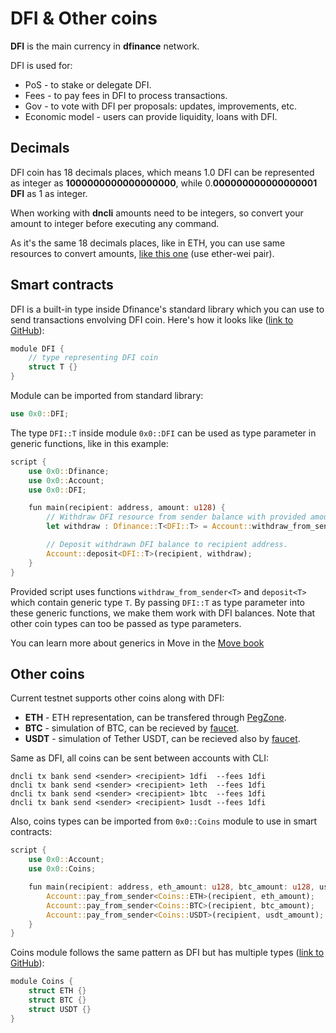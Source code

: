 # DFI & Other coins

**DFI** is the main currency in **dfinance** network.

DFI is used for:

* PoS - to stake or delegate DFI.
* Fees - to pay fees in DFI to process transactions.
* Gov - to vote with DFI per proposals: updates, improvements, etc.
* Economic model - users can provide liquidity, loans with DFI.

## Decimals

DFI coin has 18 decimals places, which means 1.0 DFI can be represented as integer as **1000000000000000000**, while 0.**000000000000000001 DFI** as 1 as integer.

When working with **dncli** amounts need to be integers, so convert your amount to integer before executing any command.

As it's the same 18 decimals places, like in ETH, you can use same resources to convert amounts, [like this one](https://www.etherchain.org/tools/unitConverter) \(use ether-wei pair\).

## Smart contracts

DFI is a built-in type inside Dfinance's standard library which you can use to send transactions envolving DFI coin. Here's how it looks like \([link to GitHub](https://github.com/dfinance/dvm/blob/bf457b3145c5e448ece3258bbf67c22326559a12/lang/stdlib/dfi.move#L8)\):

```rust
module DFI {
    // type representing DFI coin
    struct T {}
}
```

Module can be imported from standard library:

```rust
use 0x0::DFI;
```

The type `DFI::T` inside module `0x0::DFI` can be used as type parameter in generic functions, like in this example:

```rust
script {
    use 0x0::Dfinance;
    use 0x0::Account;
    use 0x0::DFI;

    fun main(recipient: address, amount: u128) {
        // Withdraw DFI resource from sender balance with provided amount.
        let withdraw : Dfinance::T<DFI::T> = Account::withdraw_from_sender<DFI::T>(amount);

        // Deposit withdrawn DFI balance to recipient address.
        Account::deposit<DFI::T>(recipient, withdraw);
    }
}
```

Provided script uses functions `withdraw_from_sender<T>` and `deposit<T>` which contain generic type `T`. By passing `DFI::T` as type parameter into these generic functions, we make them work with DFI balances. Note that other coin types can too be passed as type parameters.

You can learn more about generics in Move in the [Move book](https://move-book.com/chapters/generics.html)

## Other coins

Current testnet supports other coins along with DFI:

* **ETH** - ETH representation, can be transfered through [PegZone](../pegzone/).
* **BTC** - simulation of BTC, can be recieved by [faucet](https://testnet.dfinance.co).
* **USDT** - simulation of Tether USDT, can be recieved also by [faucet](https://testnet.dfinance.co).

Same as DFI, all coins can be sent between accounts with CLI:

```text
dncli tx bank send <sender> <recipient> 1dfi  --fees 1dfi
dncli tx bank send <sender> <recipient> 1eth  --fees 1dfi
dncli tx bank send <sender> <recipient> 1btc  --fees 1dfi
dncli tx bank send <sender> <recipient> 1usdt --fees 1dfi
```

Also, coins types can be imported from `0x0::Coins` module to use in smart contracts:

```rust
script {
    use 0x0::Account;
    use 0x0::Coins;

    fun main(recipient: address, eth_amount: u128, btc_amount: u128, usdt_amount: u128) {
        Account::pay_from_sender<Coins::ETH>(recipient, eth_amount);
        Account::pay_from_sender<Coins::BTC>(recipient, btc_amount);
        Account::pay_from_sender<Coins::USDT>(recipient, usdt_amount);
    }
}
```

Coins module follows the same pattern as DFI but has multiple types \([link to GitHub](https://github.com/dfinance/dvm/blob/bf457b3145/lang/stdlib/coins.move)\):

```rust
module Coins {
    struct ETH {}
    struct BTC {}
    struct USDT {}
}
```

